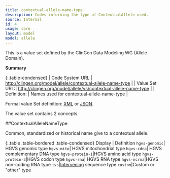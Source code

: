 ```yaml
---
title: contextual-allele-name-type
description: Codes informing the type of ContextualAllele used.
source: Internal
id: 4
usage: core
layout: model
model: allele
---
```


This is a value set defined by the ClinGen Data Modeling WG (Allele Domain).

__Summary__

{:.table-condensed}
| Code System URL:| http://clingen.org/model/allele/contextual-allele-name-type |
| Value Set URL:| http://clingen.org/model/allele/vs/contextual-allele-name-type |
| Definition: | Names used for contextual-allele-name-type |


Formal value Set definition: [XML]() or [JSON]().

The value set contains 2 concepts

##ContextualAlleleNameType

Common, standardized or historical name give to a contextual allele.

{:.table .table-bordered .table-condensed}
Display | Definition
`hgvs-genomic`| HGVS genomic type
`hgvs-mito`| HGVS mitochondrial type
`hgvs-cdna`| HGVS complementary DNA type
`hgvs-protein-1`|HGVS amino acid type
`hgvs-protein-3`|HGVS codon type
`hgvs-rna`| HGVS RNA type
`hgvs-ncrna`|HGVS non-coding RNA type
`ivs`|[Intervening](https://www.biostars.org/p/8782/) sequence type
`custom`|Custom or "other" type
